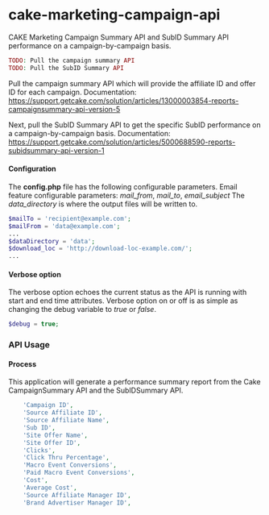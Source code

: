 # cake-marketing-campaign-api
CAKE Marketing Campaign Summary API and SubID Summary API performance on a campaign-by-campaign basis.

```php
TODO: Pull the campaign summary API 
TODO: Pull the SubID Summary API 
```
Pull the campaign summary API which will provide the affiliate ID and offer ID for each campaign.
Documentation: https://support.getcake.com/solution/articles/13000003854-reports-campaignsummary-api-version-5

Next, pull the SubID Summary API to get the specific SubID performance on a campaign-by-campaign basis.
Documentation: https://support.getcake.com/solution/articles/5000688590-reports-subidsummary-api-version-1



#### Configuration
The **config.php** file has the following configurable parameters.
Email feature configurable parameters: *mail_from*, *mail_to*, *email_subject*
The *data_directory* is where the output files will be written to.
```php
$mailTo = 'recipient@example.com';
$mailFrom = 'data@example.com';
...
$dataDirectory = 'data';
$download_loc = 'http://download-loc-example.com/';
...
```

#### Verbose option
The verbose option echoes the current status as the API is running with start and end time attributes. Verbose option on or off is as simple as changing the debug variable to *true* or *false*.

```php
$debug = true;
```

### API Usage

<Call the api file with command line parameters:>


#### Process
This application will generate a performance summary report from the Cake CampaignSummary API and the SubIDSummary API.

```php
    'Campaign ID',
    'Source Affiliate ID',
    'Source Affiliate Name',
    'Sub ID',
    'Site Offer Name',
    'Site Offer ID',
    'Clicks',
    'Click Thru Percentage',
    'Macro Event Conversions',
    'Paid Macro Event Conversions',
    'Cost',
    'Average Cost',
    'Source Affiliate Manager ID',
    'Brand Advertiser Manager ID',
```
